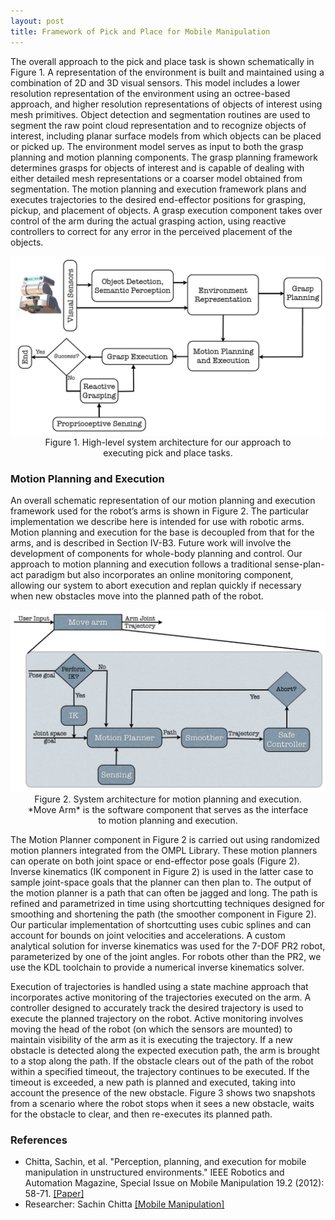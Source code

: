 ```yaml
---
layout: post
title: Framework of Pick and Place for Mobile Manipulation
---
```


The overall approach to the pick and place task is shown schematically in Figure 1. A representation of the environment is built and maintained using a combination of 2D and 3D visual sensors. This model includes a lower resolution representation of the environment using an octree-based approach, and higher resolution representations of objects of interest using mesh primitives. Object detection and segmentation routines are used to segment the raw point cloud representation and to recognize objects of interest, including planar surface models from which objects can be placed or picked up. The environment model serves as input to both the grasp planning and motion planning components. The grasp planning framework determines grasps for objects of interest and is capable of dealing with either detailed mesh representations or a coarser model obtained from segmentation. The motion planning and execution framework plans and executes trajectories to the desired end-effector positions for grasping, pickup, and placement of objects. A grasp execution component takes over control of the arm during the actual grasping action, using reactive controllers to correct for any error in the perceived placement of the objects.

<p style="text-align:center">
	<img src="/topics/img/manipulation/pick_and_place_framework.jpg" width="600" />
	<br /> Figure 1. High-level system architecture for our approach to 
	<br /> executing pick and place tasks.
</p>

### Motion Planning and Execution

An overall schematic representation of our motion planning and execution framework used for the robot’s arms is shown in Figure 2. The particular implementation we describe here is intended for use with robotic arms. Motion planning and execution for the base is decoupled from that for the arms, and is described in Section IV-B3. Future work will involve the development of components for whole-body planning and control. Our approach to motion planning and execution follows a traditional sense-plan-act paradigm but also incorporates an online monitoring component, allowing our system to abort execution and replan quickly if necessary when new obstacles move into the planned path of the robot.  

<p style="text-align:center">
	<img src="/topics/img/manipulation/motion_planning_and_execution.jpg" width="600" />
	<br /> Figure 2. System architecture for motion planning and execution. 
	<br /> *Move Arm* is the software component that serves as the interface 
	<br /> to motion planning and execution. 
</p>

The Motion Planner component in Figure 2 is carried out using randomized motion planners integrated from the OMPL Library. These motion planners can operate on both joint space or end-effector pose goals (Figure 2). Inverse kinematics (IK component in Figure 2) is used in the latter case to sample joint-space goals that the planner can then plan to. The output of the motion planner is a path that can often be jagged and long. The path is refined and parametrized in time using shortcutting techniques designed for smoothing and shortening the path (the smoother component in Figure 2). Our particular implementation of shortcutting uses cubic splines and can account for bounds on joint velocities and accelerations. A custom analytical solution for inverse kinematics was used for the 7-DOF PR2 robot, parameterized by one of the joint angles. For robots other than the PR2, we use the KDL toolchain to provide a numerical inverse kinematics solver.  

Execution of trajectories is handled using a state machine approach that incorporates active monitoring of the trajectories executed on the arm. A controller designed to accurately track the desired trajectory is used to execute the planned trajectory on the robot. Active monitoring involves moving the head of the robot (on which the sensors are mounted) to maintain visibility of the arm as it is executing the trajectory. If a new obstacle is detected along the expected execution path, the arm is brought to a stop along the path. If the obstacle clears out of the path of the robot within a specified timeout, the trajectory continues to be executed. If the timeout is exceeded, a new path is planned and executed, taking into account the presence of the new obstacle. Figure 3 shows two snapshots from a scenario where the robot stops when it sees a new obstacle, waits for the obstacle to clear, and then re-executes its planned path.

### References

- Chitta, Sachin, et al. "Perception, planning, and execution for mobile manipulation in unstructured environments." IEEE Robotics and Automation Magazine, Special Issue on Mobile Manipulation 19.2 (2012): 58-71. [[Paper]](https://www.willowgarage.com/sites/default/files/chitta_ram_2011.pdf)
- Researcher: Sachin Chitta [[Mobile Manipulation]](https://www.sachinchitta.org/mobile-manipulation.html)